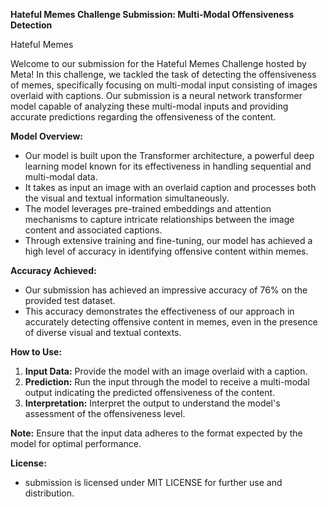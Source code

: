 **Hateful Memes Challenge Submission: Multi-Modal Offensiveness Detection**

Hateful Memes

Welcome to our submission for the Hateful Memes Challenge hosted by Meta! In this challenge, we tackled the task of detecting the offensiveness of memes, specifically focusing on multi-modal input consisting of 
images overlaid with captions. Our submission is a neural network transformer model capable of analyzing these multi-modal inputs and providing accurate predictions regarding the offensiveness of the content.

**Model Overview:**
- Our model is built upon the Transformer architecture, a powerful deep learning model known for its effectiveness in handling sequential and multi-modal data.
- It takes as input an image with an overlaid caption and processes both the visual and textual information simultaneously.
- The model leverages pre-trained embeddings and attention mechanisms to capture intricate relationships between the image content and associated captions.
- Through extensive training and fine-tuning, our model has achieved a high level of accuracy in identifying offensive content within memes.

**Accuracy Achieved:**
- Our submission has achieved an impressive accuracy of 76% on the provided test dataset.
- This accuracy demonstrates the effectiveness of our approach in accurately detecting offensive content in memes, even in the presence of diverse visual and textual contexts.

**How to Use:**
1. **Input Data:** Provide the model with an image overlaid with a caption.
2. **Prediction:** Run the input through the model to receive a multi-modal output indicating the predicted offensiveness of the content.
3. **Interpretation:** Interpret the output to understand the model's assessment of the offensiveness level.

**Note:** Ensure that the input data adheres to the format expected by the model for optimal performance.

**License:**
- submission is licensed under MIT LICENSE for further use and distribution.

